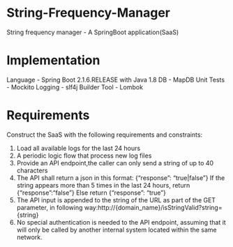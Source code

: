 # String-Frequency-Manager
String frequency manager - A SpringBoot application(SaaS)


# Implementation
Language - Spring Boot 2.1.6.RELEASE with Java 1.8
DB - MapDB
Unit Tests - Mockito
Logging - slf4j
Builder Tool - Lombok

# Requirements
Construct the SaaS with the following requirements and constraints:
1. Load all available logs for the last 24 hours
2. A periodic logic flow that process new log files
3. Provide an API endpoint,the caller can only send a string of up to 40 characters
4. The API shall return a json in this format: {“response”: “true|false”} If the string appears more than 5 times in the last 24 hours, return {“response”:“false”} Else return {“response”: “true”}
5. The API input is appended to the string of the URL as part of the GET parameter, in following way:http://{domain_name}/isStringValid?string={string}
6. No special authentication is needed to the API endpoint, assuming that it will only be called by another internal system located within the same network.
